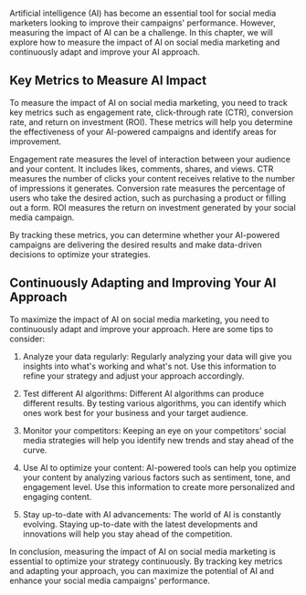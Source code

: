 
Artificial intelligence (AI) has become an essential tool for social media marketers looking to improve their campaigns' performance. However, measuring the impact of AI can be a challenge. In this chapter, we will explore how to measure the impact of AI on social media marketing and continuously adapt and improve your AI approach.

Key Metrics to Measure AI Impact
--------------------------------

To measure the impact of AI on social media marketing, you need to track key metrics such as engagement rate, click-through rate (CTR), conversion rate, and return on investment (ROI). These metrics will help you determine the effectiveness of your AI-powered campaigns and identify areas for improvement.

Engagement rate measures the level of interaction between your audience and your content. It includes likes, comments, shares, and views. CTR measures the number of clicks your content receives relative to the number of impressions it generates. Conversion rate measures the percentage of users who take the desired action, such as purchasing a product or filling out a form. ROI measures the return on investment generated by your social media campaign.

By tracking these metrics, you can determine whether your AI-powered campaigns are delivering the desired results and make data-driven decisions to optimize your strategies.

Continuously Adapting and Improving Your AI Approach
----------------------------------------------------

To maximize the impact of AI on social media marketing, you need to continuously adapt and improve your approach. Here are some tips to consider:

1. Analyze your data regularly: Regularly analyzing your data will give you insights into what's working and what's not. Use this information to refine your strategy and adjust your approach accordingly.

2. Test different AI algorithms: Different AI algorithms can produce different results. By testing various algorithms, you can identify which ones work best for your business and your target audience.

3. Monitor your competitors: Keeping an eye on your competitors' social media strategies will help you identify new trends and stay ahead of the curve.

4. Use AI to optimize your content: AI-powered tools can help you optimize your content by analyzing various factors such as sentiment, tone, and engagement level. Use this information to create more personalized and engaging content.

5. Stay up-to-date with AI advancements: The world of AI is constantly evolving. Staying up-to-date with the latest developments and innovations will help you stay ahead of the competition.

In conclusion, measuring the impact of AI on social media marketing is essential to optimize your strategy continuously. By tracking key metrics and adapting your approach, you can maximize the potential of AI and enhance your social media campaigns' performance.
